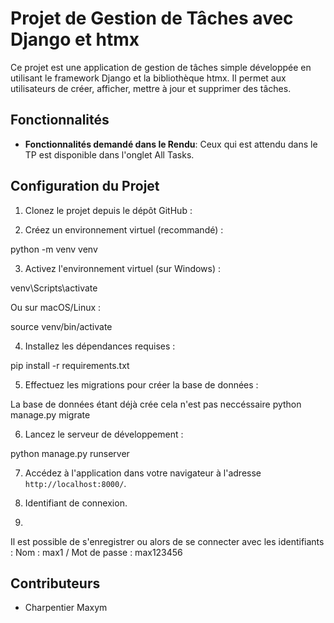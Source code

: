 # Projet de Gestion de Tâches avec Django et htmx

Ce projet est une application de gestion de tâches simple développée en utilisant le framework Django et la bibliothèque htmx. Il permet aux utilisateurs de créer, afficher, mettre à jour et supprimer des tâches.

## Fonctionnalités

- **Fonctionnalités demandé dans le Rendu**: Ceux qui est attendu dans le TP est disponible dans l'onglet All Tasks.

## Configuration du Projet

1. Clonez le projet depuis le dépôt GitHub :

2. Créez un environnement virtuel (recommandé) :

python -m venv venv

3. Activez l'environnement virtuel (sur Windows) :

venv\Scripts\activate

Ou sur macOS/Linux :

source venv/bin/activate

4. Installez les dépendances requises :

pip install -r requirements.txt

5. Effectuez les migrations pour créer la base de données :

La base de données étant déjà crée cela n'est pas neccéssaire
python manage.py migrate

6. Lancez le serveur de développement :

python manage.py runserver


7. Accédez à l'application dans votre navigateur à l'adresse `http://localhost:8000/`.

8. Identifiant de connexion.
9. 
Il est possible de s'enregistrer ou alors de se connecter avec les identifiants : Nom : max1 / Mot de passe : max123456

## Contributeurs

- Charpentier Maxym
